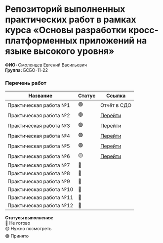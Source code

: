 # Репозиторий выполненных практических работ в рамках курса «Основы разработки кросс-платформенных приложений на языке высокого уровня»
**ФИО:** Смоленцев Евгений Васильевич  
**Группа:** БСБО-11-22

### Перечень работ

Название                  | Статус | Ссылка
--------------------------|--------|--------
Практическая работа №1    | 🟢     |Отчёт в СДО
Практическая работа №2    | 🟢     |<a href="https://github.com/evsmol/mirea_flutter_tasks/blob/main/lib/main2.dart">Перейти</a>
Практическая работа №3    | 🟢     |<a href="https://github.com/evsmol/mirea_flutter_tasks/blob/main/lib/main3.dart">Перейти</a>
Практическая работа №4    | 🟢     |<a href="https://github.com/evsmol/mirea_flutter_tasks/blob/main/lib/main4.dart">Перейти</a>
Практическая работа №5    | 🟢     |<a href="https://github.com/evsmol/mirea_flutter_tasks/blob/main/lib/main5.dart">Перейти</a>
Практическая работа №6    | 🟡     |<a href="https://github.com/evsmol/mirea_flutter_tasks/blob/main/lib/main6.dart">Перейти</a>
Практическая работа №7    | 🔴     |
Практическая работа №8    | 🔴     |
Практическая работа №9    | 🔴     |
Практическая работа №10   | 🔴     |
Практическая работа №11   | 🔴     |
Практическая работа №12   | 🔴     |


**Статусы выполнения:** <br>
🔴 Не готово <br>
🟡 Нужно посмотреть <br>
🟢 Принято <br>
